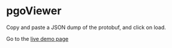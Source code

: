 # pgoViewer

Copy and paste a JSON dump of the protobuf, and click on load.

Go to the [live demo page](https://drallieiv.github.io/pokegoJsonDumpViewer)
